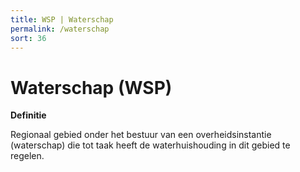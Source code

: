 ```yaml
---
title: WSP | Waterschap
permalink: /waterschap
sort: 36
---
```


Waterschap (WSP)
==========

**Definitie**

Regionaal gebied onder het bestuur van een overheidsinstantie (waterschap) die
tot taak heeft de waterhuishouding in dit gebied te regelen.
